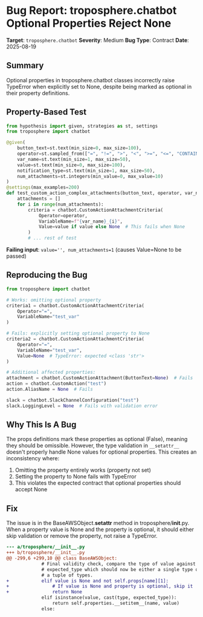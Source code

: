 # Bug Report: troposphere.chatbot Optional Properties Reject None

**Target**: `troposphere.chatbot`
**Severity**: Medium
**Bug Type**: Contract
**Date**: 2025-08-19

## Summary

Optional properties in troposphere.chatbot classes incorrectly raise TypeError when explicitly set to None, despite being marked as optional in their property definitions.

## Property-Based Test

```python
from hypothesis import given, strategies as st, settings
from troposphere import chatbot

@given(
    button_text=st.text(min_size=0, max_size=100),
    operator=st.sampled_from(["=", "!=", ">", "<", ">=", "<=", "CONTAINS", "NOT_CONTAINS"]),
    var_name=st.text(min_size=1, max_size=50),
    value=st.text(min_size=0, max_size=100),
    notification_type=st.text(min_size=1, max_size=50),
    num_attachments=st.integers(min_value=0, max_value=10)
)
@settings(max_examples=200)
def test_custom_action_complex_attachments(button_text, operator, var_name, value, notification_type, num_attachments):
    attachments = []
    for i in range(num_attachments):
        criteria = chatbot.CustomActionAttachmentCriteria(
            Operator=operator,
            VariableName=f"{var_name}_{i}",
            Value=value if value else None  # This fails when None
        )
        # ... rest of test
```

**Failing input**: `value='', num_attachments=1` (causes Value=None to be passed)

## Reproducing the Bug

```python
from troposphere import chatbot

# Works: omitting optional property
criteria1 = chatbot.CustomActionAttachmentCriteria(
    Operator="=",
    VariableName="test_var"
)

# Fails: explicitly setting optional property to None
criteria2 = chatbot.CustomActionAttachmentCriteria(
    Operator="=", 
    VariableName="test_var",
    Value=None  # TypeError: expected <class 'str'>
)

# Additional affected properties:
attachment = chatbot.CustomActionAttachment(ButtonText=None)  # Fails
action = chatbot.CustomAction("test")
action.AliasName = None  # Fails

slack = chatbot.SlackChannelConfiguration("test")
slack.LoggingLevel = None  # Fails with validation error
```

## Why This Is A Bug

The props definitions mark these properties as optional (False), meaning they should be omissible. However, the type validation in `__setattr__` doesn't properly handle None values for optional properties. This creates an inconsistency where:

1. Omitting the property entirely works (property not set)
2. Setting the property to None fails with TypeError
3. This violates the expected contract that optional properties should accept None

## Fix

The issue is in the BaseAWSObject.__setattr__ method in troposphere/__init__.py. When a property value is None and the property is optional, it should either skip validation or remove the property, not raise a TypeError.

```diff
--- a/troposphere/__init__.py
+++ b/troposphere/__init__.py
@@ -299,6 +299,10 @@ class BaseAWSObject:
             # Final validity check, compare the type of value against
             # expected_type which should now be either a single type or
             # a tuple of types.
+            elif value is None and not self.props[name][1]:
+                # If value is None and property is optional, skip it
+                return None
             elif isinstance(value, cast(type, expected_type)):
                 return self.properties.__setitem__(name, value)
             else:
```